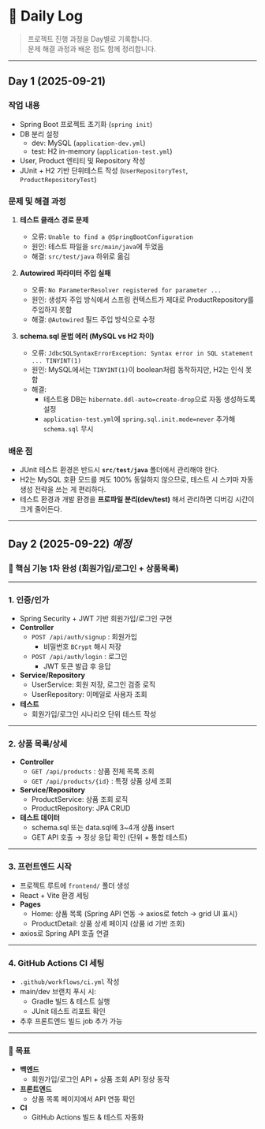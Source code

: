 # 📘 Daily Log

> 프로젝트 진행 과정을 Day별로 기록합니다.  
> 문제 해결 과정과 배운 점도 함께 정리합니다.

---

## Day 1 (2025-09-21)

### 작업 내용
- Spring Boot 프로젝트 초기화 (`spring init`)
- DB 분리 설정
  - dev: MySQL (`application-dev.yml`)
  - test: H2 in-memory (`application-test.yml`)
- User, Product 엔티티 및 Repository 작성
- JUnit + H2 기반 단위테스트 작성 (`UserRepositoryTest`, `ProductRepositoryTest`)

### 문제 및 해결 과정
1. **테스트 클래스 경로 문제**
   - 오류: `Unable to find a @SpringBootConfiguration`
   - 원인: 테스트 파일을 `src/main/java`에 두었음
   - 해결: `src/test/java` 하위로 옮김

2. **Autowired 파라미터 주입 실패**
   - 오류: `No ParameterResolver registered for parameter ...`
   - 원인: 생성자 주입 방식에서 스프링 컨텍스트가 제대로 ProductRepository를 주입하지 못함
   - 해결: `@Autowired` 필드 주입 방식으로 수정

3. **schema.sql 문법 에러 (MySQL vs H2 차이)**
   - 오류: `JdbcSQLSyntaxErrorException: Syntax error in SQL statement ... TINYINT(1)`
   - 원인: MySQL에서는 `TINYINT(1)`이 boolean처럼 동작하지만, H2는 인식 못함
   - 해결: 
     - 테스트용 DB는 `hibernate.ddl-auto=create-drop`으로 자동 생성하도록 설정
     - `application-test.yml`에 `spring.sql.init.mode=never` 추가해 `schema.sql` 무시

### 배운 점
- JUnit 테스트 환경은 반드시 **`src/test/java`** 폴더에서 관리해야 한다.  
- H2는 MySQL 호환 모드를 켜도 100% 동일하지 않으므로, 테스트 시 스키마 자동 생성 전략을 쓰는 게 편리하다.  
- 테스트 환경과 개발 환경을 **프로파일 분리(dev/test)** 해서 관리하면 디버깅 시간이 크게 줄어든다.

---

## Day 2 (2025-09-22) _예정_

### 🔼 핵심 기능 1차 완성 (회원가입/로그인 + 상품목록)

---

### 1. 인증/인가
- Spring Security + JWT 기반 회원가입/로그인 구현
- **Controller**
  - `POST /api/auth/signup` : 회원가입
    - 비밀번호 `BCrypt` 해시 저장
  - `POST /api/auth/login` : 로그인
    - JWT 토큰 발급 후 응답
- **Service/Repository**
  - UserService: 회원 저장, 로그인 검증 로직
  - UserRepository: 이메일로 사용자 조회
- **테스트**
  - 회원가입/로그인 시나리오 단위 테스트 작성

---

### 2. 상품 목록/상세
- **Controller**
  - `GET /api/products` : 상품 전체 목록 조회
  - `GET /api/products/{id}` : 특정 상품 상세 조회
- **Service/Repository**
  - ProductService: 상품 조회 로직
  - ProductRepository: JPA CRUD
- **테스트 데이터**
  - schema.sql 또는 data.sql에 3~4개 상품 insert
  - GET API 호출 → 정상 응답 확인 (단위 + 통합 테스트)

---

### 3. 프런트엔드 시작
- 프로젝트 루트에 `frontend/` 폴더 생성
- React + Vite 환경 세팅
- **Pages**
  - Home: 상품 목록 (Spring API 연동 → axios로 fetch → grid UI 표시)
  - ProductDetail: 상품 상세 페이지 (상품 id 기반 조회)
- axios로 Spring API 호출 연결

---

### 4. GitHub Actions CI 세팅
- `.github/workflows/ci.yml` 작성
- main/dev 브랜치 푸시 시:
  - Gradle 빌드 & 테스트 실행
  - JUnit 테스트 리포트 확인
- 추후 프론트엔드 빌드 job 추가 가능

---

### 🎯 목표
- **백엔드**
  - 회원가입/로그인 API + 상품 조회 API 정상 동작
- **프론트엔드**
  - 상품 목록 페이지에서 API 연동 확인
- **CI**
  - GitHub Actions 빌드 & 테스트 자동화
